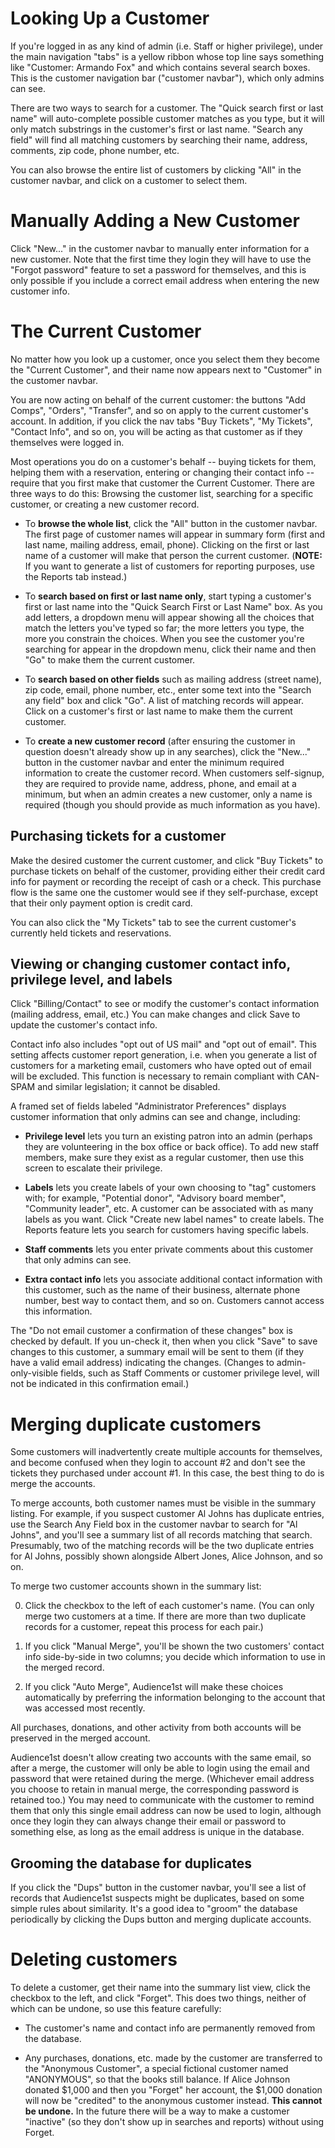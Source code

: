 # Looking Up a Customer

If you're logged in as any kind of admin (i.e. Staff or higher privilege), under the main navigation "tabs" is a yellow ribbon whose top line says something like "Customer: Armando Fox" and which contains several search boxes.  This is the customer navigation bar ("customer navbar"), which only admins can see.

There are two ways to search for a customer.  The "Quick search first or last name" will auto-complete possible customer matches as you type, but it will only match substrings in the customer's first or last name.  "Search any field" will find all matching customers by searching their name, address, comments, zip code, phone number, etc.

You can also browse the entire list of customers by clicking "All" in the customer navbar, and click on a customer to select them.

# Manually Adding a New Customer

Click "New..." in the customer navbar to manually enter information for a new customer.  Note that the first time they login they will have to use the "Forgot password" feature to set a password for themselves, and this is only possible if you include a correct email address when entering the new customer info.

# The Current Customer

No matter how you look up a customer, once you select them they become the "Current Customer", and their name now appears next to "Customer" in the customer navbar.

You are now acting on behalf of the current customer: the buttons "Add Comps", "Orders", "Transfer", and so on apply to the current customer's account.  In addition, if you click the nav tabs "Buy Tickets", "My Tickets", "Contact Info", and so on, you will be acting as that customer as if they themselves were logged in.

Most operations you do on a customer's behalf -- buying tickets for them, helping them with a reservation, entering or changing their contact info -- require that you first make that customer the Current Customer.  There are three ways to do this: Browsing the customer list, searching for a specific customer, or creating a new customer record.

* To **browse the whole list**, click the "All" button in the customer navbar.  The first page of customer names will appear in summary form (first and last name, mailing address, email, phone).  Clicking on the first or last name of a customer will make that person the current customer.  (**NOTE:** If you want to generate a list of customers for reporting purposes, use the Reports tab instead.)

* To **search based on first or last name only**, start typing a customer's first or last name into the "Quick Search First or Last Name" box.  As you add letters, a dropdown menu will appear showing all the choices that match the letters you've typed so far; the more letters you type, the more you constrain the choices.  When you see the customer you're searching for appear in the dropdown menu, click their name and then "Go" to make them the current customer.

* To **search based on other fields** such as mailing address (street name), zip code, email, phone number, etc., enter some text into the "Search any field" box and click "Go".  A list of matching records will appear.  Click on a customer's first or last name to make them the current customer.

* To **create a new customer record** (after ensuring the customer in question doesn't already show up in any searches), click the "New..." button in the customer navbar and enter the minimum required information to create the customer record.  When customers self-signup, they are required to provide name, address, phone, and email at a minimum, but when an admin creates a new customer, only a name is required (though you should provide as much information as you have).

## Purchasing tickets for a customer

Make the desired customer the current customer, and click "Buy Tickets" to purchase tickets on behalf of the customer, providing either their credit card info for payment or recording the receipt of cash or a check.  This purchase flow is the same one the customer would see if they self-purchase, except that their only payment option is credit card.

You can also click the "My Tickets" tab to see the current customer's currently held tickets and reservations.

## Viewing or changing customer contact info, privilege level, and labels
 
Click "Billing/Contact" to see or modify the customer's contact information (mailing address, email, etc.)  You can make changes and click Save to update the customer's contact info.

Contact info also includes "opt out of US mail" and "opt out of email".  This setting affects customer report generation, i.e. when you generate a list of customers for a marketing email, customers who have opted out of email will be excluded.  This function is necessary to remain compliant with CAN-SPAM and similar legislation; it cannot be disabled.

A framed set of fields labeled "Administrator Preferences" displays customer information that only admins can see and change, including:

* **Privilege level** lets you turn an existing patron into an admin (perhaps they are volunteering in the box office or back office).  To add new staff members, make sure they exist as a regular customer, then use this screen to escalate their privilege.

* **Labels** lets you create labels of your own choosing to "tag" customers with; for example, "Potential donor", "Advisory board member", "Community leader", etc.  A customer can be associated with as many labels as you want. Click "Create new label names" to create labels.  The Reports feature lets you search for customers having specific labels.

* **Staff comments** lets you enter private comments about this customer that only admins can see.

* **Extra contact info** lets you associate additional contact information with this customer, such as the name of their business, alternate phone number, best way to contact them, and so on.  Customers cannot access this information.

The "Do not email customer a confirmation of these changes" box is checked by default.  If you un-check it, then when you click "Save" to save changes to this customer, a summary email will be sent to them (if they have a valid email address) indicating the changes.  (Changes to admin-only-visible fields, such as Staff Comments or customer privilege level, will not be indicated in this confirmation email.)

# Merging duplicate customers

Some customers will inadvertently create multiple accounts for themselves, and become confused when they login to account #2 and don't see the tickets they purchased under account #1.  In this case, the best thing to do is merge the accounts.

To merge accounts, both customer names must be visible in the summary listing.  For example, if you suspect customer Al Johns has duplicate entries, use the Search Any Field box in the customer navbar to search for "Al Johns", and you'll see a summary list of all records matching that search.  Presumably, two of the matching records will be the two duplicate entries for Al Johns, possibly shown alongside Albert Jones, Alice Johnson, and so on.

To merge two customer accounts shown in the summary list:

0. Click the checkbox to the left of each customer's name.  (You can only merge two customers at a time.  If there are more than two duplicate records for a customer, repeat this process for each pair.)

0. If you click "Manual Merge", you'll be shown the two customers' contact info side-by-side in two columns; you decide which information to use in the merged record.

0. If you click "Auto Merge", Audience1st will make these choices automatically by preferring the information belonging to the account that was accessed most recently.

All purchases, donations, and other activity from both accounts will be preserved in the merged account.

Audience1st doesn't allow creating two accounts with the same email, so after a merge, the customer will only be able to login using the email and password that were retained during the merge.  (Whichever email address you choose to retain in manual merge, the corresponding password is retained too.)  You may  need to communicate with the customer to remind them that only this single email address can now be used to login, although once they login they can always change their email or password to something else, as long as the email address is unique in the database.

## Grooming the database for duplicates

If you click the "Dups" button in the customer navbar, you'll see a list of records that Audience1st suspects might be duplicates, based on some simple rules about similarity.  It's a good idea to "groom" the database periodically by clicking the Dups button and merging duplicate accounts.

# Deleting customers

To delete a customer, get their name into the summary list view, click the checkbox to the left, and click "Forget".  This does two things, neither of which can be undone, so use this feature carefully:

* The customer's name and contact info are permanently removed from the database.

* Any purchases, donations, etc. made by the customer are transferred to the "Anonymous Customer", a special fictional customer named "ANONYMOUS", so that the books still balance.  If Alice Johnson donated $1,000 and then you "Forget" her account, the $1,000 donation will now be "credited" to the anonymous customer instead.  **This cannot be undone.**  In the future there will be a way to make a customer "inactive" (so they don't show up in searches and reports) without using Forget.